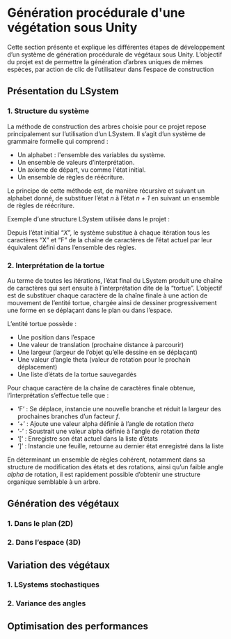 # Génération procédurale d'une végétation sous Unity

Cette section présente et explique les différentes étapes de développement d’un système de génération procédurale de végétaux sous Unity. L’objectif du projet est de permettre la génération d’arbres uniques de mêmes espèces, par action de clic de l’utilisateur dans l’espace de construction

## Présentation du LSystem
### 1. Structure du système
La méthode de construction des arbres choisie pour ce projet repose principalement sur l’utilisation d’un LSystem. Il s’agit d’un système de grammaire formelle qui comprend :
* Un alphabet :  l'ensemble des variables du système.
* Un ensemble de valeurs d’interprétation.
* Un axiome de départ, vu comme l'état initial.
* Un ensemble de règles de réécriture.

Le principe de cette méthode est, de manière récursive et suivant un alphabet donné, de substituer l’état *n* à l’état *n + 1* en suivant un ensemble de règles de réécriture. 

Exemple d’une structure LSystem utilisée dans le projet : 

Depuis l’état initial “*X*”, le système substitue à chaque itération tous les caractères “X” et “F” de la chaîne de caractères de l’état actuel par leur équivalent défini dans l’ensemble des règles. 

### 2. Interprétation de la tortue

Au terme de toutes les itérations, l’état final du LSystem produit une chaîne de caractères qui sert ensuite à l’interprétation dite de la “tortue”. L’objectif est de substituer chaque caractère de la chaîne finale à une action de mouvement de l’entité tortue, chargée ainsi de dessiner progressivement une forme en se déplaçant dans le plan ou dans l’espace. 

L’entité tortue possède :
* Une position dans l’espace
* Une valeur de translation (prochaine distance à parcourir)
* Une largeur (largeur de l’objet qu’elle dessine en se déplaçant)
* Une valeur d’angle theta (valeur de rotation pour le prochain déplacement)
* Une liste d’états de la tortue sauvegardés

Pour chaque caractère de la chaîne de caractères finale obtenue, l’interprétation s’effectue telle que :
* ‘F’ : Se déplace, instancie une nouvelle branche et réduit la largeur des prochaines branches d’un facteur *f*.
* ‘+’ : Ajoute une valeur alpha définie à l’angle de rotation *theta*
* ‘-’ : Soustrait une valeur alpha définie à l’angle de rotation *theta*
* ‘[‘ : Enregistre son état actuel dans la liste d’états
* ‘]’ : Instancie une feuille, retourne au dernier état enregistré dans la liste

En déterminant un ensemble de règles cohérent, notamment dans sa structure de modification des états et des rotations, ainsi qu’un faible angle *alpha* de rotation, il est rapidement possible d’obtenir une structure organique semblable à un arbre.

## Génération des végétaux
### 1. Dans le plan (2D)
### 2. Dans l’espace (3D)
## Variation des végétaux
### 1. LSystems stochastiques
### 2. Variance des angles
## Optimisation des performances
